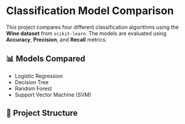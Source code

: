 # Classification Model Comparison

This project compares four different classification algorithms using the **Wine dataset** from `scikit-learn`. The models are evaluated using **Accuracy**, **Precision**, and **Recall** metrics.

## 📊 Models Compared

- Logistic Regression
- Decision Tree
- Random Forest
- Support Vector Machine (SVM)

## 📁 Project Structure
